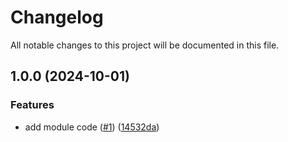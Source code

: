 # Changelog

All notable changes to this project will be documented in this file.

## 1.0.0 (2024-10-01)


### Features

* add module code ([#1](https://github.com/zahornyak/terraform-helm-multiple-release/issues/1)) ([14532da](https://github.com/zahornyak/terraform-helm-multiple-release/commit/14532da54b37e37c38d7e5b244cd72e72e16db0c))
